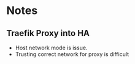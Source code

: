 # Notes

## Traefik Proxy into HA

* Host network mode is issue.
* Trusting correct network for proxy is difficult
